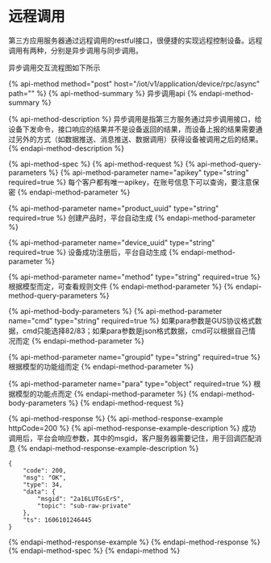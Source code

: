 # 远程调用

第三方应用服务器通过远程调用的restful接口，很便捷的实现远程控制设备。远程调用有两种，分别是异步调用与同步调用。

异步调用交互流程图如下所示

{% api-method method="post" host="/iot/v1/application/device/rpc/async" path="" %}
{% api-method-summary %}
异步调用api 
{% endapi-method-summary %}

{% api-method-description %}
异步调用是指第三方服务通过异步调用接口，给设备下发命令，接口响应的结果并不是设备返回的结果，而设备上报的结果需要通过另外的方式（如数据推送、消息推送、数据调用）获得设备被调用之后的结果。
{% endapi-method-description %}

{% api-method-spec %}
{% api-method-request %}
{% api-method-query-parameters %}
{% api-method-parameter name="apikey" type="string" required=true %}
每个客户都有唯一apikey，在账号信息下可以查询，要注意保密 
{% endapi-method-parameter %}

{% api-method-parameter name="product\_uuid" type="string" required=true %}
创建产品时，平台自动生成
{% endapi-method-parameter %}

{% api-method-parameter name="device\_uuid" type="string" required=true %}
设备成功注册后，平台自动生成
{% endapi-method-parameter %}

{% api-method-parameter name="method" type="string" required=true %}
根据模型而定，可查看规则文件
{% endapi-method-parameter %}
{% endapi-method-query-parameters %}

{% api-method-body-parameters %}
{% api-method-parameter name="cmd" type="string" required=true %}
如果para参数是GUS协议格式数据，cmd只能选择82/83；如果para参数是json格式数据，cmd可以根据自己情况而定
{% endapi-method-parameter %}

{% api-method-parameter name="groupid" type="string" required=true %}
根据模型的功能组而定
{% endapi-method-parameter %}

{% api-method-parameter name="para" type="object" required=true %}
根据模型的功能点而定
{% endapi-method-parameter %}
{% endapi-method-body-parameters %}
{% endapi-method-request %}

{% api-method-response %}
{% api-method-response-example httpCode=200 %}
{% api-method-response-example-description %}
成功调用后，平台会响应参数，其中的msgid，客户服务器需要记住，用于回调匹配消息
{% endapi-method-response-example-description %}

```
{
    "code": 200,
    "msg": "OK",
    "type": 34,
    "data": {
        "msgid": "2a16LUTGsErS",
        "topic": "sub-raw-private"
    },
    "ts": 1606101246445
}
```
{% endapi-method-response-example %}
{% endapi-method-response %}
{% endapi-method-spec %}
{% endapi-method %}



###  <a id="ern7M"></a>

